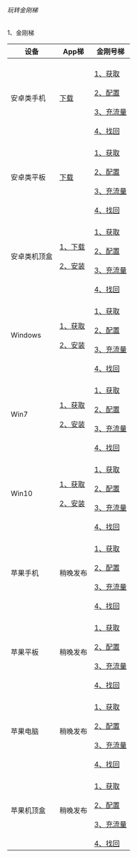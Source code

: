 ###### 玩转金刚梯


1、金刚梯

|设备|App梯|金刚号梯 |
|----------- |  ----------- | ----------- | 
| 安卓类手机|[下载](https://github.com/a2zitpro/web/blob/master/LadderFree/Android/Phone/KKLadderAPP/KKLadderAPPGet.md)|<br>[1、获取](https://github.com/a2zitpro/web/blob/master/LadderFree/Android/Phone/KKLadderKKID/KKLadderKKIDGet.md)<br><br>[2、配置]()<br><br>[3、充流量]()<br><br>[4、找回]()<br>|
| 安卓类平板|[下载](https://github.com/a2zitpro/web/blob/master/LadderFree/Android/Pad/KKLadderAPP/KKLadderAPPGet.md)|<br>[1、获取](https://github.com/a2zitpro/web/blob/master/LadderFree/Android/Pad/KKLadderKKID/KKLadderKKIDGet.md)<br><br>[2、配置]()<br><br>[3、充流量]()<br><br>[4、找回]()<br> |
| 安卓类机顶盒|[1、下载](https://github.com/a2zitpro/web/blob/master/LadderFree/Android/TVBox/KKLadderAPP/KKLadderAPPGet.md)<br><br>[2、安装](https://github.com/a2zitpro/web/blob/master/LadderFree/Android/TVBox/KKLadderAPP/KKLadderAPPConfigure.md)| <br>[1、获取]()<br><br>[2、配置]()<br><br>[3、充流量]()<br> <br>[4、找回]()<br> |
| Windows|[1、获取](https://github.com/a2zitpro/web/blob/master/LadderFree/Windows/KKLadderAPPGet.md)<br><br>[2、安装](https://github.com/a2zitpro/web/blob/master/LadderFree/Windows/KKLadderAPPConfigure.md)| <br>[1、获取]()<br><br>[2、配置]()<br><br>[3、充流量]()<br><br>[4、找回]() <br> |
| Win7|[1、获取](https://github.com/a2zitpro/web/blob/master/LadderFree/Windows/Win7/KKLadderAPPGet.md)<br><br>[2、安装](https://github.com/a2zitpro/web/blob/master/LadderFree/Windows/Win7/KKLadderAPPConfigure.md) | <br>[1、获取]()<br><br>[2、配置]()<br><br>[3、充流量]()<br><br>[4、找回]()<br>|
| Win10|[1、获取](https://github.com/a2zitpro/web/blob/master/LadderFree/Windows/Win10/KKLadderAPPGet.md)<br><br>[2、安装](https://github.com/a2zitpro/web/blob/master/LadderFree/Windows/Win10/KKLadderAPPConfigure.md) | <br>[1、获取]()<br><br>[2、配置]()<br><br>[3、充流量]()<br><br>[4、找回]()<br>|
| 苹果手机|稍晚发布|<br>[1、获取]()<br><br>[2、配置]()<br><br>[3、充流量]()<br><br>[4、找回]()<br>|
| 苹果平板|稍晚发布| <br>[1、获取]()<br><br>[2、配置]()<br><br>[3、充流量]()<br><br>[4、找回]()<br> |
| 苹果电脑|稍晚发布| <br>[1、获取]()<br><br>[2、配置]()<br><br>[3、充流量]()<br><br>[4、找回]()<br> |
| 苹果机顶盒|稍晚发布| <br>[1、获取]()<br><br>[2、配置]()<br><br>[3、充流量]()<br><br>[4、找回]()<br>|
